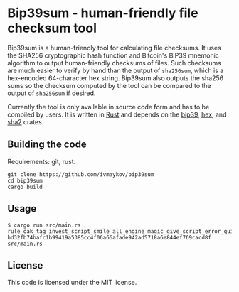 # Bip39sum - human-friendly file checksum tool
Bip39sum is a human-friendly tool for calculating file checksums. It uses the SHA256 cryptographic hash function and Bitcoin's BIP39 mnemonic algorithm to output human-friendly checksums of files. Such checksums are much easier to verify by hand than the output of `sha256sum`, which is a hex-encoded 64-character hex string. Bip39sum also outputs the sha256 sums so the checksum computed by the tool can be compared to the output of `sha256sum` if desired.

Currently the tool is only available in source code form and has to be compiled by users. It is written in [Rust](https://www.rust-lang.org/) and depends on the [bip39](https://crates.io/crates/bip39), [hex](https://crates.io/crates/hex), and [sha2](https://crates.io/crates/sha2) crates.

## Building the code
Requirements: git, rust.
```
git clone https://github.com/ivmaykov/bip39sum
cd bip39sum
cargo build
```

## Usage
```
$ cargo run src/main.rs
rule_oak_tag_invest_script_smile_all_engine_magic_give_script_error_quick_hungry_expose_follow_immense_fat_patient_over_isolate_tornado_curtain_warrior bd32fb74bafc1b99419a5385cc4f06a66afade942ad5718a6e844ef769cacd8f src/main.rs
```

## License
This code is licensed under the MIT license.
